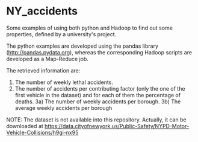 # NY_accidents
Some examples of using both python and Hadoop to find out some properties, defined by a university's project.

The python examples are developed using the pandas library (http://pandas.pydata.org), whereas the corresponding Hadoop scripts are developed as a Map-Reduce job.

The retrieved information are:
1) The number of weekly lethal accidents.
2) The number of accidents per contributing factor (only the one of the first vehicle in the dataset) and for each of them the percentage of deaths.
3a) The number of weekly accidents per borough.
3b) The average weekly accidents per borough

NOTE: The dataset is not available into this repository. Actually, it can be downloaded at https://data.cityofnewyork.us/Public-Safety/NYPD-Motor-Vehicle-Collisions/h9gi-nx95